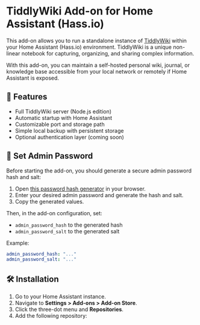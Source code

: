 # TiddlyWiki Add-on for Home Assistant (Hass.io)

This add-on allows you to run a standalone instance of [TiddlyWiki](https://tiddlywiki.com) within your Home Assistant (Hass.io) environment. TiddlyWiki is a unique non-linear notebook for capturing, organizing, and sharing complex information.

With this add-on, you can maintain a self-hosted personal wiki, journal, or knowledge base accessible from your local network or remotely if Home Assistant is exposed.

## 🧰 Features

- Full TiddlyWiki server (Node.js edition)
- Automatic startup with Home Assistant
- Customizable port and storage path
- Simple local backup with persistent storage
- Optional authentication layer (coming soon)

## 🔑 Set Admin Password

Before starting the add-on, you should generate a secure admin password hash and salt:

1. Open [this password hash generator](https://tiddly.packett.cool/#HashAdminPassword) in your browser.
2. Enter your desired admin password and generate the hash and salt.
3. Copy the generated values.

Then, in the add-on configuration, set:
- `admin_password_hash` to the generated hash
- `admin_password_salt` to the generated salt

Example:
```yaml
admin_password_hash: "..."
admin_password_salt: "..."
```

## 🛠️ Installation

1. Go to your Home Assistant instance.
2. Navigate to **Settings > Add-ons > Add-on Store**.
3. Click the three-dot menu and **Repositories**.
4. Add the following repository:
